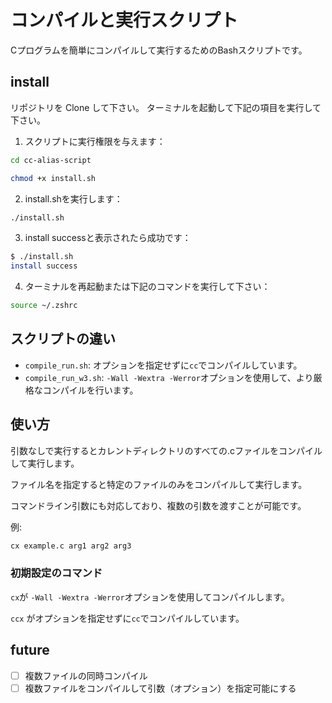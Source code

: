# コンパイルと実行スクリプト

Cプログラムを簡単にコンパイルして実行するためのBashスクリプトです。

## install
リポジトリを Clone して下さい。
ターミナルを起動して下記の項目を実行して下さい。
1. スクリプトに実行権限を与えます：
```bash
cd cc-alias-script

chmod +x install.sh
```

2. install.shを実行します：
```bash
./install.sh
```

3. install successと表示されたら成功です：
```sh
$ ./install.sh
install success
```
4. ターミナルを再起動または下記のコマンドを実行して下さい：
```sh
source ~/.zshrc
```

## スクリプトの違い

- `compile_run.sh`: オプションを指定せずに`cc`でコンパイルしています。
- `compile_run_w3.sh`: `-Wall -Wextra -Werror`オプションを使用して、より厳格なコンパイルを行います。

## 使い方
引数なしで実行するとカレントディレクトリのすべての.cファイルをコンパイルして実行します。

ファイル名を指定すると特定のファイルのみをコンパイルして実行します。

コマンドライン引数にも対応しており、複数の引数を渡すことが可能です。

例:
```sh
cx example.c arg1 arg2 arg3
```

### 初期設定のコマンド
`cx`が `-Wall -Wextra -Werror`オプションを使用してコンパイルします。

`ccx` がオプションを指定せずに`cc`でコンパイルしています。

## future
- [ ] 複数ファイルの同時コンパイル
- [ ] 複数ファイルをコンパイルして引数（オプション）を指定可能にする
